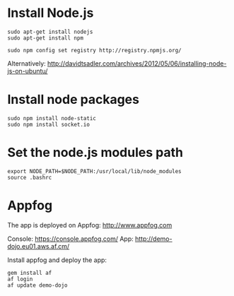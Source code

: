 Install Node.js
===========================
```
sudo apt-get install nodejs
sudo apt-get install npm

sudo npm config set registry http://registry.npmjs.org/
```
Alternatively:
http://davidtsadler.com/archives/2012/05/06/installing-node-js-on-ubuntu/

Install node packages
===========================
```
sudo npm install node-static
sudo npm install socket.io

```

Set the node.js modules path
============================
```
export NODE_PATH=$NODE_PATH:/usr/local/lib/node_modules
source .bashrc
```

Appfog
======
The app is deployed on Appfog: http://www.appfog.com

Console: https://console.appfog.com/
App: http://demo-dojo.eu01.aws.af.cm/

Install appfog and deploy the app:
```
gem install af
af login
af update demo-dojo
```
